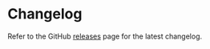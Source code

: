 # Changelog

Refer to the GitHub [releases](https://github.com/praveentcom/basepack/releases) page for the latest changelog.
